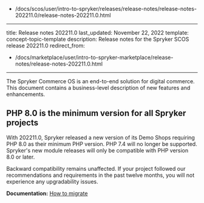   - /docs/scos/user/intro-to-spryker/releases/release-notes/release-notes-202211.0/release-notes-202211.0.html
---
title: Release notes 202211.0
last_updated: November 22, 2022
template: concept-topic-template
description: Release notes for the Spryker SCOS release 202211.0
redirect_from:  
  - /docs/marketplace/user/intro-to-spryker-marketplace/release-notes/release-notes-202211.0.html
---

The Spryker Commerce OS is an end-to-end solution for digital commerce. This document contains a business-level description of new features and enhancements.

## PHP 8.0 is the minimum version for all Spryker projects
With 202211.0, Spryker released a new version of its Demo Shops requiring PHP 8.0 as their minimum PHP version. PHP 7.4 will no longer be supported. Spryker's new module releases will only be compatible with PHP version 8.0 or later.

Backward compatibility remains unaffected. If your project followed our recommendations and requirements in the past twelve months, you will not experience any upgradability issues.

**Documentation:**
[How to migrate](/docs/scos/user/intro-to-spryker/whats-new/php8-as-a-minimum-version-for-all-spryker-projects.html#migration-steps)
